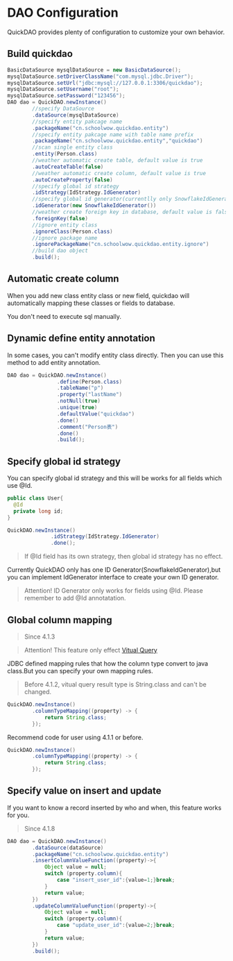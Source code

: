 # DAO Configuration

QuickDAO provides plenty of configuration to customize your own behavior.

## Build quickdao

```java
BasicDataSource mysqlDataSource = new BasicDataSource();
mysqlDataSource.setDriverClassName("com.mysql.jdbc.Driver");
mysqlDataSource.setUrl("jdbc:mysql://127.0.0.1:3306/quickdao");
mysqlDataSource.setUsername("root");
mysqlDataSource.setPassword("123456");
DAO dao = QuickDAO.newInstance()
        //specify DataSource
        .dataSource(mysqlDataSource)
        //specify entity pakcage name
        .packageName("cn.schoolwow.quickdao.entity")
        //specify entity pakcage name with table name prefix
        .packageName("cn.schoolwow.quickdao.entity","quickdao")
        //scan single entity class
        .entity(Person.class)
        //weather automatic create table, default value is true
        .autoCreateTable(false)
        //weather automatic create column, default value is true
        .autoCreateProperty(false)
        //specify global id strategy
        .idStrategy(IdStrategy.IdGenerator)
        //specify global id generator(currentlly only SnowflakeIdGenerator, but you can implement your own generator)
        .idGenerator(new SnowflakeIdGenerator())
        //weather create foreign key in database, default value is false
        .foreignKey(false)
        //ignore entity class
        .ignoreClass(Person.class)
        //ignore package name
        .ignorePackageName("cn.schoolwow.quickdao.entity.ignore")
        //build dao object
        .build();
```

## Automatic create column

When you add new class entity class or new field, quickdao will automatically mapping these classes or fields to database.

You don't need to execute sql manually. 

## Dynamic define entity annotation

In some cases, you can't modify entity class directly. Then you can use this method to add entity annotation.

```java
DAO dao = QuickDAO.newInstance()
                .define(Person.class)
                .tableName("p")
                .property("lastName")
                .notNull(true)
                .unique(true)
                .defaultValue("quickdao")
                .done()
                .comment("Person表")
                .done()
                .build();
```

## Specify global id strategy

You can specify global id strategy and this will be works for all fields which use @Id.

```java
public class User{
  @Id
  private long id;
}

QuickDAO.newInstance()
              .idStrategy(IdStrategy.IdGenerator)
              .done();
```

> If @Id field has its own strategy, then global id strategy has no effect.

Currently QuickDAO only has one ID Generator(SnowflakeIdGenerator),but you can implement IdGenerator interface to create your own ID generator.

> Attention! ID Generator only works for fields using @Id. Please remember to add @Id annotatation.

## Global column mapping

> Since 4.1.3

> Attention! This feature only effect [Vitual Query](/en/select/virtual.md)

JDBC defined mapping rules that how the column type convert to java class.But you can specify your own mapping rules.

> Before 4.1.2, vitual query result type is String.class and can't be changed.

```java
QuickDAO.newInstance()
        .columnTypeMapping((property) -> {
            return String.class;
        });
```

Recommend code for user using 4.1.1 or before.

```java
QuickDAO.newInstance()
        .columnTypeMapping((property) -> {
            return String.class;
        });
```

## Specify value on insert and update

If you want to know a record inserted by who and when, this feature works for you.

> Since 4.1.8

```java
DAO dao = QuickDAO.newInstance()
        .dataSource(dataSource)
        .packageName("cn.schoolwow.quickdao.entity")
        .insertColumnValueFunction((property)->{
            Object value = null;
            switch (property.column){
                case "insert_user_id":{value=1;}break;
            }
            return value;
        })
        .updateColumnValueFunction((property)->{
            Object value = null;
            switch (property.column){
                case "update_user_id":{value=2;}break;
            }
            return value;
        })
        .build();
```